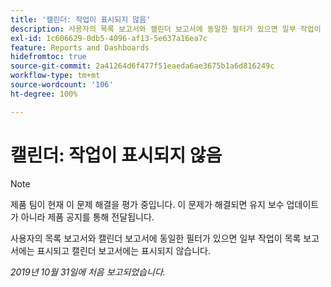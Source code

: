 ```yaml
---
title: '캘린더: 작업이 표시되지 않음'
description: 사용자의 목록 보고서와 캘린더 보고서에 동일한 필터가 있으면 일부 작업이 목록 보고서에는 표시되고 캘린더 보고서에는 표시되지 않습니다.
exl-id: 1c606629-0db5-4096-af13-5e637a16ea7c
feature: Reports and Dashboards
hidefromtoc: true
source-git-commit: 2a41264d6f477f51eaeda6ae3675b1a6d816249c
workflow-type: tm+mt
source-wordcount: '106'
ht-degree: 100%

---
```


# 캘린더: 작업이 표시되지 않음

>[!NOTE]
>
>제품 팀이 현재 이 문제 해결을 평가 중입니다. 이 문제가 해결되면 유지 보수 업데이트가 아니라 제품 공지를 통해 전달됩니다.

사용자의 목록 보고서와 캘린더 보고서에 동일한 필터가 있으면 일부 작업이 목록 보고서에는 표시되고 캘린더 보고서에는 표시되지 않습니다.

_2019년 10월 31일에 처음 보고되었습니다._
